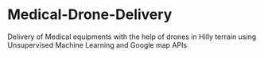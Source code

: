 # Medical-Drone-Delivery
Delivery of Medical equipments with the help of drones in Hilly terrain using Unsupervised Machine Learning and Google map APIs
